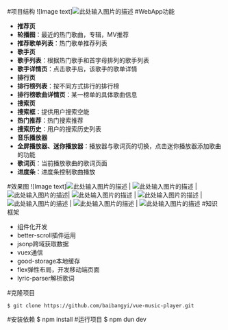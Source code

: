 ﻿#项目结构
![Image text]![此处输入图片的描述][1]
#WebApp功能

 - **推荐页**
  - **轮播图**：最近的热门歌曲，专辑，MV推荐
  - **推荐歌单列表**：热门歌单推荐列表
 - **歌手页**
  - **歌手列表**：根据热门歌手和首字母排列的歌手列表
  - **歌手详情页**：点击歌手后，该歌手的歌单详情
 - **排行页**
  - **排行榜列表**：按不同方式排行的排行榜
  - **排行榜歌曲详情页**：某一榜单的具体歌曲信息
 - **搜索页**
  - **搜索框**：提供用户搜索空能
  - **热门推荐**：热门搜索推荐
  - **搜索历史**：用户的搜索历史列表
 - **音乐播放器**
  - **全屏播放器、迷你播放器**：播放器与歌词页的切换，点击迷你播放器添加歌曲的功能
  - **歌词页**：当前播放歌曲的歌词页面
  - **进度条**：进度条控制歌曲播放

#效果图
![Image text]![此处输入图片的描述][2] | ![此处输入图片的描述][3] | ![此处输入图片的描述][4]| ![此处输入图片的描述][5] | ![此处输入图片的描述][6] | ![此处输入图片的描述][7] | ![此处输入图片的描述][8] | ![此处输入图片的描述][9]
#知识框架

 - 组件化开发
 - better-scroll插件运用
 - jsonp跨域获取数据
 - vuex通信
 - good-storage本地缓存
 - flex弹性布局，开发移动端页面
 - lyric-parser解析歌词

#克隆项目

    $ git clone https://github.com/baibangyi/vue-music-player.git
#安装依赖
    $ npm install
#运行项目
    $ npm dun dev

 
   


  [1]: http://otn4yvz23.bkt.clouddn.com/QQ%E5%9B%BE%E7%89%8720171011222810.png
  [2]: http://otn4yvz23.bkt.clouddn.com/QQ%E5%9B%BE%E7%89%8720171011211330.jpg
  [3]: http://otn4yvz23.bkt.clouddn.com/QQ%E5%9B%BE%E7%89%8720171011212024.png
  [4]: http://otn4yvz23.bkt.clouddn.com/QQ%E5%9B%BE%E7%89%8720171011212020.png
  [5]: http://otn4yvz23.bkt.clouddn.com/QQ%E5%9B%BE%E7%89%8720171011212004.png
  [6]: http://otn4yvz23.bkt.clouddn.com/QQ%E5%9B%BE%E7%89%8720171011212014.png
  [7]: http://otn4yvz23.bkt.clouddn.com/QQ%E5%9B%BE%E7%89%8720171011211950.png
  [8]: http://otn4yvz23.bkt.clouddn.com/QQ%E5%9B%BE%E7%89%8720171011212009.jpg
  [9]: http://otn4yvz23.bkt.clouddn.com/QQ%E5%9B%BE%E7%89%8720171011211942.jpg